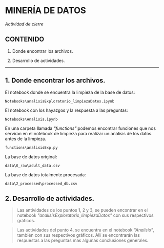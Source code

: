 # MINERÍA DE DATOS
*Actividad de cierre*

## CONTENIDO
1. Donde encontrar los archivos.
   
3. Desarrollo de actividades.

---
## 1. Donde encontrar los archivos.
El notebook donde se encuentra la limpieza de la base de datos:

    Notebooks\analisisExploratorio_limpiezaDatos.ipynb

El notebook con los hayazgos y la respuesta a las preguntas:

    Notebooks\Analisis.ipynb

En una carpeta llamada *"functions"* podemos encontrar funciones que nos serviran en el notebook de limpieza para realizar un análisis de los datos antes de la limpieza.

    functions\analisisExp.py

La base de datos original:

    data\0_raw\adult_data.csv

La base de datos totalmente procesada:

    data\2_processed\processed_db.csv

## 2. Desarrollo de actividades.
> Las antividades de los puntos 1, 2 y 3, se pueden encontrar en el notebook *"analisisExploratorio_limpiezaDatos"* con sus respectivos gráficos.

> Las actividades del punto 4, se encuentra en el notebook *"Analisis"*, también con sus respectivos gráficos. Allí se encontrarán las respuestas a las preguntas mas algunas conclusiones generales.
